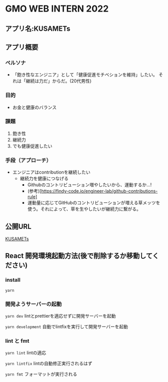 # GMO WEB INTERN 2022


## アプリ名:KUSAMETs


## アプリ概要

### ペルソナ
- 「飽き性なエンジニア」として「健康促進モチベションを維持」したい。 それは「継続は力だ」からだ。(20代男性)



### 目的
- お金と健康のバランス

### 課題
1. 飽き性
1. 継続力
1. でも健康促進したい

### 手段（アプローチ）
- エンジニアはcontributionを継続したい
  - 継続力を健康につなげる
      - Githubのコントリビューション増やしたいから、運動するか…!
      - (参考)[https://findy-code.io/engineer-lab/github-contributions-rule]
      - 運動量に応じてGitHubのコントリビューションが増える草メッツを使う。それによって、草を生やしたいが継続力に繋がる。



## 公開URL
[KUSAMETs](https://)

## React 開発環境起動方法(後で削除するか移動してください)

### install
```yarn```

### 開発ようサーバーの起動
```yarn dev```
lintとprettierを適応せずに開発サーバーを起動

```yarn development```
自動でlintfixを実行して開発サーバーを起動

### lint と fmt
```yarn lint```
lintの適応

```yarn lintfix```
lintの自動修正実行されるはず

```yarn fmt```
フォーマットが実行される
